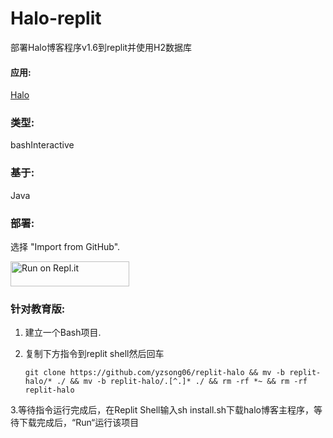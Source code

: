 # Halo-replit

部署Halo博客程序v1.6到replit并使用H2数据库

#### 应用:

[Halo](https://doc.halo.run)

### 类型:

bashInteractive

### 基于:

Java

### 部署:

   选择 "Import from GitHub".

<a href="https://replit.com/github/yzsong06/replit-halo">
  <img alt="Run on Repl.it" src="https://replit.com/badge/github/github/halo" style="height: 40px; width: 190px;" />
</a>


### 针对教育版:

1. 建立一个Bash项目.

2. 复制下方指令到replit shell然后回车

   `git clone https://github.com/yzsong06/replit-halo && mv -b replit-halo/* ./ && mv -b replit-halo/.[^.]* ./ && rm -rf *~ && rm -rf replit-halo`

3.等待指令运行完成后，在Replit Shell输入sh install.sh下载halo博客主程序，等待下载完成后，“Run“运行该项目

